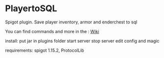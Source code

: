 # PlayertoSQL
Spigot plugin. Save player inventory, armor and enderchest to sql


You can find commands and more in the : [Wiki](https://github.com/Biplon/PlayertoSQL/wiki)

install:
put jar in plugins folder start server stop server edit config and magic

requirements:
spigot 1.15.2, ProtocolLib


